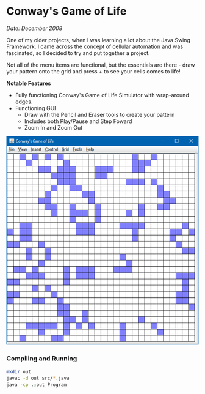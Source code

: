 # Conway's Game of Life
*Date: December 2008*

One of my older projects, when I was learning a lot about the Java Swing Framework. I came across the concept of cellular automation and was fascinated, so I decided to try and put together a project.

Not all of the menu items are functional, but the essentials are there - draw your pattern onto the grid and press <ctrl>+<enter> to see your cells comes to life!

**Notable Features**
   * Fully functioning Conway's Game of Life Simulator with wrap-around edges.
   * Functioning GUI
      * Draw with the Pencil and Eraser tools to create your pattern
      * Includes both Play/Pause and Step Foward
      * Zoom In and Zoom Out

![Screenshot](./screenshots/game-of-life.png)

### Compiling and Running

```bash
mkdir out
javac -d out src/*.java
java -cp .;out Program
```
